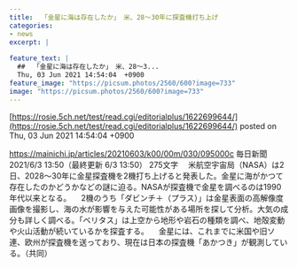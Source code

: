 ```yaml
---
title:  「金星に海は存在したか」　米、28〜30年に探査機打ち上げ  
categories:
- news
excerpt: |
  
feature_text: |
  ##  「金星に海は存在したか」　米、28〜3...
  Thu, 03 Jun 2021 14:54:04  +0900
feature_image: "https://picsum.photos/2560/600?image=733"
image: "https://picsum.photos/2560/600?image=733"
---
```


[https://rosie.5ch.net/test/read.cgi/editorialplus/1622699644/](https://rosie.5ch.net/test/read.cgi/editorialplus/1622699644/)
posted on Thu, 03 Jun 2021 14:54:04  +0900

<!--more-->

https://mainichi.jp/articles/20210603/k00/00m/030/095000c 毎日新聞 2021/6/3 13:50（最終更新 6/3 13:50） 275文字 　米航空宇宙局（NASA）は2日、2028〜30年に金星探査機を2機打ち上げると発表した。金星に海がかつて存在したのかどうかなどの謎に迫る。NASAが探査機で金星を調べるのは1990年代以来となる。 　2機のうち「ダビンチ＋（プラス）」は金星表面の高解像度画像を撮影し、海の水が影響を与えた可能性がある場所を探して分析。大気の成分も詳しく調べる。「ベリタス」は上空から地形や岩石の種類を調べ、地殻変動や火山活動が続いているかを探査する。 　金星には、これまでに米国や旧ソ連、欧州が探査機を送っており、現在は日本の探査機「あかつき」が観測している。（共同）
